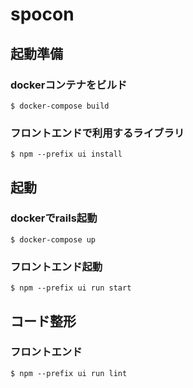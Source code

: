 # spocon

## 起動準備

### dockerコンテナをビルド
```
$ docker-compose build
```

### フロントエンドで利用するライブラリ
```
$ npm --prefix ui install
```

## 起動

### dockerでrails起動
```
$ docker-compose up
```

### フロントエンド起動
```
$ npm --prefix ui run start
```

## コード整形

### フロントエンド
```
$ npm --prefix ui run lint
```
